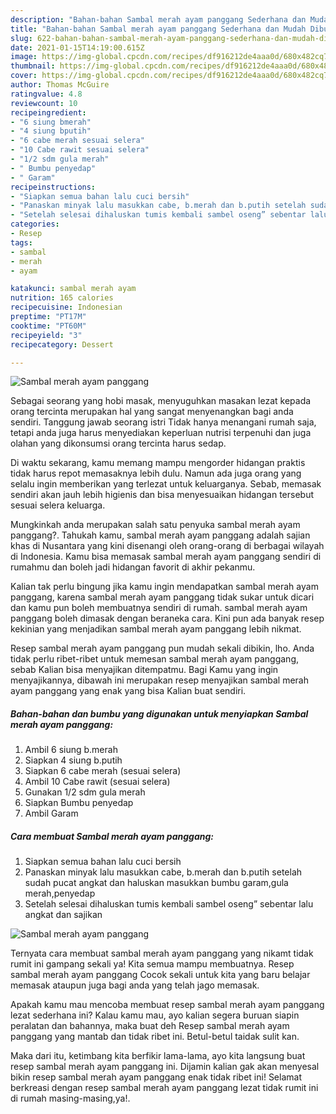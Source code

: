 ```yaml
---
description: "Bahan-bahan Sambal merah ayam panggang Sederhana dan Mudah Dibuat"
title: "Bahan-bahan Sambal merah ayam panggang Sederhana dan Mudah Dibuat"
slug: 622-bahan-bahan-sambal-merah-ayam-panggang-sederhana-dan-mudah-dibuat
date: 2021-01-15T14:19:00.615Z
image: https://img-global.cpcdn.com/recipes/df916212de4aaa0d/680x482cq70/sambal-merah-ayam-panggang-foto-resep-utama.jpg
thumbnail: https://img-global.cpcdn.com/recipes/df916212de4aaa0d/680x482cq70/sambal-merah-ayam-panggang-foto-resep-utama.jpg
cover: https://img-global.cpcdn.com/recipes/df916212de4aaa0d/680x482cq70/sambal-merah-ayam-panggang-foto-resep-utama.jpg
author: Thomas McGuire
ratingvalue: 4.8
reviewcount: 10
recipeingredient:
- "6 siung bmerah"
- "4 siung bputih"
- "6 cabe merah sesuai selera"
- "10 Cabe rawit sesuai selera"
- "1/2 sdm gula merah"
- " Bumbu penyedap"
- " Garam"
recipeinstructions:
- "Siapkan semua bahan lalu cuci bersih"
- "Panaskan minyak lalu masukkan cabe, b.merah dan b.putih setelah sudah pucat angkat dan haluskan masukkan bumbu garam,gula merah,penyedap"
- "Setelah selesai dihaluskan tumis kembali sambel oseng” sebentar lalu angkat dan sajikan"
categories:
- Resep
tags:
- sambal
- merah
- ayam

katakunci: sambal merah ayam 
nutrition: 165 calories
recipecuisine: Indonesian
preptime: "PT17M"
cooktime: "PT60M"
recipeyield: "3"
recipecategory: Dessert

---
```



![Sambal merah ayam panggang](https://img-global.cpcdn.com/recipes/df916212de4aaa0d/680x482cq70/sambal-merah-ayam-panggang-foto-resep-utama.jpg)

Sebagai seorang yang hobi masak, menyuguhkan masakan lezat kepada orang tercinta merupakan hal yang sangat menyenangkan bagi anda sendiri. Tanggung jawab seorang istri Tidak hanya menangani rumah saja, tetapi anda juga harus menyediakan keperluan nutrisi terpenuhi dan juga olahan yang dikonsumsi orang tercinta harus sedap.

Di waktu  sekarang, kamu memang mampu mengorder hidangan praktis tidak harus repot memasaknya lebih dulu. Namun ada juga orang yang selalu ingin memberikan yang terlezat untuk keluarganya. Sebab, memasak sendiri akan jauh lebih higienis dan bisa menyesuaikan hidangan tersebut sesuai selera keluarga. 



Mungkinkah anda merupakan salah satu penyuka sambal merah ayam panggang?. Tahukah kamu, sambal merah ayam panggang adalah sajian khas di Nusantara yang kini disenangi oleh orang-orang di berbagai wilayah di Indonesia. Kamu bisa memasak sambal merah ayam panggang sendiri di rumahmu dan boleh jadi hidangan favorit di akhir pekanmu.

Kalian tak perlu bingung jika kamu ingin mendapatkan sambal merah ayam panggang, karena sambal merah ayam panggang tidak sukar untuk dicari dan kamu pun boleh membuatnya sendiri di rumah. sambal merah ayam panggang boleh dimasak dengan beraneka cara. Kini pun ada banyak resep kekinian yang menjadikan sambal merah ayam panggang lebih nikmat.

Resep sambal merah ayam panggang pun mudah sekali dibikin, lho. Anda tidak perlu ribet-ribet untuk memesan sambal merah ayam panggang, sebab Kalian bisa menyajikan ditempatmu. Bagi Kamu yang ingin menyajikannya, dibawah ini merupakan resep menyajikan sambal merah ayam panggang yang enak yang bisa Kalian buat sendiri.

<!--inarticleads1-->

##### Bahan-bahan dan bumbu yang digunakan untuk menyiapkan Sambal merah ayam panggang:

1. Ambil 6 siung b.merah
1. Siapkan 4 siung b.putih
1. Siapkan 6 cabe merah (sesuai selera)
1. Ambil 10 Cabe rawit (sesuai selera)
1. Gunakan 1/2 sdm gula merah
1. Siapkan  Bumbu penyedap
1. Ambil  Garam




<!--inarticleads2-->

##### Cara membuat Sambal merah ayam panggang:

1. Siapkan semua bahan lalu cuci bersih
1. Panaskan minyak lalu masukkan cabe, b.merah dan b.putih setelah sudah pucat angkat dan haluskan masukkan bumbu garam,gula merah,penyedap
1. Setelah selesai dihaluskan tumis kembali sambel oseng” sebentar lalu angkat dan sajikan
<img src="https://img-global.cpcdn.com/steps/a69fbc14407c5d9a/160x128cq70/sambal-merah-ayam-panggang-langkah-memasak-3-foto.jpg" alt="Sambal merah ayam panggang">



Ternyata cara membuat sambal merah ayam panggang yang nikamt tidak rumit ini gampang sekali ya! Kita semua mampu membuatnya. Resep sambal merah ayam panggang Cocok sekali untuk kita yang baru belajar memasak ataupun juga bagi anda yang telah jago memasak.

Apakah kamu mau mencoba membuat resep sambal merah ayam panggang lezat sederhana ini? Kalau kamu mau, ayo kalian segera buruan siapin peralatan dan bahannya, maka buat deh Resep sambal merah ayam panggang yang mantab dan tidak ribet ini. Betul-betul taidak sulit kan. 

Maka dari itu, ketimbang kita berfikir lama-lama, ayo kita langsung buat resep sambal merah ayam panggang ini. Dijamin kalian gak akan menyesal bikin resep sambal merah ayam panggang enak tidak ribet ini! Selamat berkreasi dengan resep sambal merah ayam panggang lezat tidak rumit ini di rumah masing-masing,ya!.

